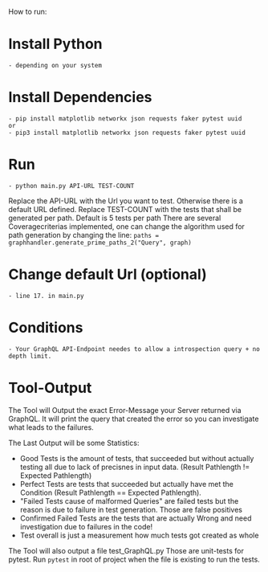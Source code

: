 How to run: 
# Install Python
    - depending on your system

# Install Dependencies 
    - pip install matplotlib networkx json requests faker pytest uuid
    or 
    - pip3 install matplotlib networkx json requests faker pytest uuid
# Run
    - python main.py API-URL TEST-COUNT
Replace the API-URL with the Url you want to test. Otherwise there is a default URL defined.
Replace TEST-COUNT with the tests that shall be generated per path. Default is 5 tests per path
There are several Coveragecriterias implemented, one can change the algorithm used for 
path generation by changing the line:
    `paths = graphhandler.generate_prime_paths_2("Query", graph)`


# Change default Url (optional)
    - line 17. in main.py

# Conditions
    - Your GraphQL API-Endpoint needes to allow a introspection query + no depth limit. 

# Tool-Output
The Tool will Output the exact Error-Message your Server returned via GraphQL.
It will print the query that created the error so you can investigate what leads to the failures.

The Last Output will be some Statistics:
- Good Tests is the amount of tests, that succeeded but without actually testing all due to lack of precisnes in input data. (Result Pathlength != Expected Pathlength)
- Perfect Tests are tests that succeeded but actually have met the Condition (Result Pathlength == Expected Pathlength). 
- "Failed Tests cause of malformed Queries" are failed tests but the reason is due to failure in test generation. Those are false positives
- Confirmed Failed Tests are the tests that are actually Wrong and need investigation due to failures in the code! 
- Test overall is just a measurement how much tests got created as whole

The Tool will also output a file test_GraphQL.py
Those are unit-tests for pytest. 
Run `pytest` in root of project when the file is existing to run the tests.